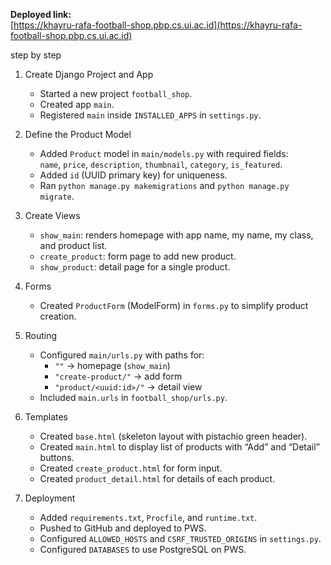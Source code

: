 **Deployed link:**  
[https://khayru-rafa-football-shop.pbp.cs.ui.ac.id](https://khayru-rafa-football-shop.pbp.cs.ui.ac.id)

step by step
1. Create Django Project and App
   - Started a new project `football_shop`.
   - Created app `main`.
   - Registered `main` inside `INSTALLED_APPS` in `settings.py`.

2. Define the Product Model
   - Added `Product` model in `main/models.py` with required fields:  
     `name`, `price`, `description`, `thumbnail`, `category`, `is_featured`.  
   - Added `id` (UUID primary key) for uniqueness.
   - Ran `python manage.py makemigrations` and `python manage.py migrate`.

3. Create Views
   - `show_main`: renders homepage with app name, my name, my class, and product list.
   - `create_product`: form page to add new product.
   - `show_product`: detail page for a single product.

4. Forms
   - Created `ProductForm` (ModelForm) in `forms.py` to simplify product creation.

5. Routing
   - Configured `main/urls.py` with paths for:
     - `""` → homepage (`show_main`)
     - `"create-product/"` → add form
     - `"product/<uuid:id>/"` → detail view
   - Included `main.urls` in `football_shop/urls.py`.

6. Templates
   - Created `base.html` (skeleton layout with pistachio green header).
   - Created `main.html` to display list of products with “Add” and “Detail” buttons.
   - Created `create_product.html` for form input.
   - Created `product_detail.html` for details of each product.

7. Deployment
   - Added `requirements.txt`, `Procfile`, and `runtime.txt`.
   - Pushed to GitHub and deployed to PWS.
   - Configured `ALLOWED_HOSTS` and `CSRF_TRUSTED_ORIGINS` in `settings.py`.
   - Configured `DATABASES` to use PostgreSQL on PWS.
